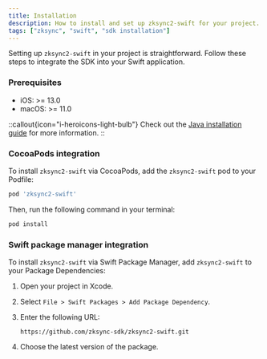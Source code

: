 ```yaml
---
title: Installation
description: How to install and set up zksync2-swift for your project.
tags: ["zksync", "swift", "sdk installation"]
---
```


Setting up `zksync2-swift` in your project is straightforward. Follow these steps to integrate the SDK into your Swift application.

### Prerequisites

- iOS: >= 13.0
- macOS: >= 11.0

::callout{icon="i-heroicons-light-bulb"}
Check out the [Java installation guide](https://www.swift.org/download) for more information.
::

### CocoaPods integration

To install `zksync2-swift` via CocoaPods, add the `zksync2-swift` pod to your Podfile:

```ruby
pod 'zksync2-swift'
```

Then, run the following command in your terminal:

```sh
pod install
```

### Swift package manager integration

To install `zksync2-swift` via Swift Package Manager, add `zksync2-swift` to your Package Dependencies:

1. Open your project in Xcode.
2. Select `File > Swift Packages > Add Package Dependency`.
3. Enter the following URL:

    ```url
    https://github.com/zksync-sdk/zksync2-swift.git
    ```

4. Choose the latest version of the package.
